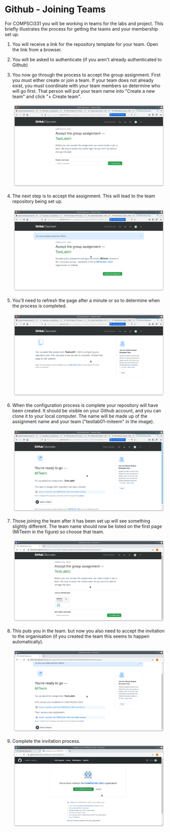 Github - Joining Teams
======================

For COMPSCI331 you will be working in teams for the labs and project. This
briefly illustrates the process for getting the teams and your membership set
up.

1. You will receive a link for the repository template for your team. Open the
link from a browser.

1. You will be asked to authenticate (if you aren't already authenticated to Github)

1. You now go through the process to accept the group assignment.  First you
must either create or join a team. If your team does not already exist, you
must coordinate with your team members so determine who will go first.  That
person will put your team name into "Create a new team" and click "+ Create
team".

    ![](src/resources/create-team.png)

1. The next step is to accept the assignment. This will lead to the team repository being set up.

    ![](src/resources/accept-assignment.png)

1. You'll need to refresh the page after a minute or so to determine when the process is completed.

    ![](src/resources/configuring.png)

1. When the configuration process is complete your repository will have been created. It should be visible on your Github account, and you can clone it to your local computer. The name will be made up of the assignment name and your team ("testlab01-miteem" in the image).

    ![](src/resources/ready-to-go.png)

1. Those joining the team after it has been set up will see something slightly different. The team name should now be listed on the first page
(MiTeem in the figure) so choose that team.

    ![](src/resources/existing-team.png)

1. This puts you in the team. but now you also need to
accept the invitation to the organisation (if you created the team this
seems to happen automatically).

    ![](src/resources/existing-team-join.png)

1. Complete the invitation process.
    ![](src/resources/invitation.png)
